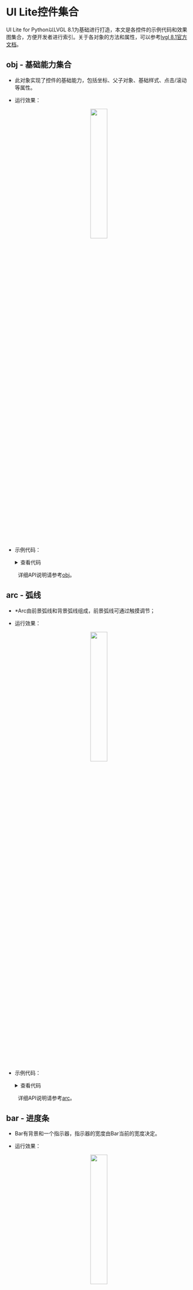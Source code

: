 # UI Lite控件集合

UI Lite for Python以LVGL 8.1为基础进行打造，本文是各控件的示例代码和效果图集合，方便开发者进行索引。关于各对象的方法和属性，可以参考[lvgl 8.1官方文档](https://docs.lvgl.io/8.1/intro/index.html)。

## obj - 基础能力集合
* 此对象实现了控件的基础能力，包括坐标、父子对象、基础样式、点击/滚动等属性。

* 运行效果：
<div align="center">
<img src=https://hli.aliyuncs.com/haas-static/haasapi/Python/docs/zh-CN/images/HaaS_UI_Lite_basicobject.png width=30%/>
</div>

* 示例代码：
    <details>
    <summary> 查看代码</summary>

    ```python
    import lvgl as lv
    from display import LVGL as disp

    lv.init()              # lvgl组件初始化
    disp.init()            # 屏幕/触摸屏初始化等

    scr = lv.scr_act()

    # 创建基础控件对象，设置控件尺寸和控件摆放位置
    obj1 = lv.obj(scr)
    obj1.set_size(100, 50)
    obj1.align(lv.ALIGN.CENTER, -60, -30)

    # 创建一个阴影的样式
    style_shadow = lv.style_t()
    style_shadow.init()
    style_shadow.set_shadow_width(10)
    style_shadow.set_shadow_spread(5)
    style_shadow.set_shadow_color(lv.palette_main(lv.PALETTE.BLUE))

    # 创建基础控件，设置控件样式、尺寸和控件摆放位置
    obj2 = lv.obj(scr)
    obj2.add_style(style_shadow, 0)

    obj2.align(lv.ALIGN.CENTER, 60, 30)

    # 将控件显示在屏幕上
    lv.scr_load(scr)
    ```
    </details>

&emsp;&emsp;
详细API说明请参考[obj](https://docs.lvgl.io/8.1/widgets/obj.html#overview)。

## arc - 弧线
* *Arc由前景弧线和背景弧线组成，前景弧线可通过触摸调节；

* 运行效果：
<div align="center">
<img src=https://hli.aliyuncs.com/haas-static/haasapi/Python/docs/zh-CN/images/HaaS_UI_Lite_arc.png width=30%/>
</div>

* 示例代码：

    <details>
    <summary> 查看代码</summary>

    ```python
    import lvgl as lv
    from display import LVGL as disp

    lv.init()              # lvgl组件初始化
    disp.init()            # 屏幕/触摸屏初始化等

    scr = lv.scr_act()

    # 创建Arc对象，设置其末端的角度、尺寸及位置
    arc = lv.arc(scr)
    arc.set_end_angle(200)
    arc.set_size(150, 150)
    arc.center()

    # 将控件显示在屏幕上
    lv.scr_load(scr)
    ```
    </details>

&emsp;&emsp;
详细API说明请参考[arc](https://docs.lvgl.io/8.1/widgets/core/arc.html)。

## bar - 进度条
* Bar有背景和一个指示器，指示器的宽度由Bar当前的宽度决定。

* 运行效果：
<div align="center">
<img src=https://hli.aliyuncs.com/haas-static/haasapi/Python/docs/zh-CN/images/HaaS_UI_Lite_bar.png width=30%/>
</div>

* 示例代码：

    <details>
    <summary> 查看代码</summary>

    ```python
    import lvgl as lv
    from display import LVGL as disp

    lv.init()              # lvgl组件初始化
    disp.init()            # 屏幕/触摸屏初始化等

    scr = lv.scr_act()

    # 创建bar, 设置其大小、摆放位置和进度位置
    bar1 = lv.bar(scr)
    bar1.set_size(200, 20)
    bar1.center()
    bar1.set_value(70, lv.ANIM.OFF)

    # 将控件显示在屏幕上
    lv.scr_load(scr)

    ```
    </details>

&emsp;&emsp;
详细API说明请参考[bar](https://docs.lvgl.io/8.1/widgets/core/bar.html#overview)。

## btn - 按钮
* 按钮主要用于提交页面的内容，或者是确认某种操作。

* 运行效果：
<div align="center">
<img src=https://hli.aliyuncs.com/haas-static/haasapi/Python/docs/zh-CN/images/HaaS_UI_Lite_button.png width=30%/>
</div>

* 示例代码：

    <details>
    <summary> 查看代码</summary>

    ```python
    import lvgl as lv
    from display import LVGL as disp

    lv.init()              # lvgl组件初始化
    disp.init()            # 屏幕/触摸屏初始化等

    scr = lv.scr_act()

    def event_handler(evt):
        code = evt.get_code()

        if code == lv.EVENT.CLICKED:
                print("Clicked event seen")
        elif code == lv.EVENT.VALUE_CHANGED:
            print("Value changed seen")

    # 创建一个简单按钮
    btn1 = lv.btn(scr)

    # 设置按钮相关事件的callback，所有按下/松开灯事件都需要送到回调函数
    btn1.add_event_cb(event_handler,lv.EVENT.ALL, None)

    btn1.align(lv.ALIGN.CENTER,0,-40)
    label=lv.label(btn1)
    label.set_text("Button")

    # 创建一个状态开关按钮
    btn2 = lv.btn(scr)

    # 设置状态开关按钮相关事件的callback，所有按下/松开灯事件都需要送到回调函数
    btn2.add_event_cb(event_handler,lv.EVENT.ALL, None)
    #btn2.add_event_cb(event_handler,lv.EVENT.VALUE_CHANGED,None)

    btn2.align(lv.ALIGN.CENTER,0,40)
    btn2.add_flag(lv.obj.FLAG.CHECKABLE)
    btn2.set_height(lv.SIZE.CONTENT)

    label=lv.label(btn2)
    label.set_text("Toggle")
    label.center()

    # 将控件显示在屏幕上
    lv.scr_load(scr)

    ```
    </details>

&emsp;&emsp;
详细API说明请参考[btn](https://docs.lvgl.io/8.1/widgets/core/btn.html#overview)。

## btnmatrix - 组合按钮
* Button matrix控件是一种轻量级实现展示多个横竖排列Button的控件，比如计算器、电话拨号盘等。

* 运行效果：
<div align="center">
<img src=https://hli.aliyuncs.com/haas-static/haasapi/Python/docs/zh-CN/images/HaaS_UI_Lite_button_matrix.png width=30%/>
</div>

* 示例代码：

    <details>
    <summary> 查看代码</summary>

    ```python
    import lvgl as lv
    from display import LVGL as disp

    lv.init()              # lvgl组件初始化
    disp.init()            # 屏幕/触摸屏初始化等

    scr = lv.scr_act()

    # 回调处理函数
    def event_handler(evt):
        code = evt.get_code()
        obj  = evt.get_target()

        if code == lv.EVENT.VALUE_CHANGED :
            id = obj.get_selected_btn()
            txt = obj.get_btn_text(id)

            print("%s was pressed"%txt)

    btnm_map = ["1", "2", "3", "4", "5", "\n",
                "6", "7", "8", "9", "0", "\n",
                "Action1", "Action2", ""]

    # 创建组合按钮，设置按钮大小，按钮上要显示的文字及按钮属性、按钮动作回调函数等
    btnm1 = lv.btnmatrix(scr)
    btnm1.set_map(btnm_map)
    btnm1.set_btn_width(10, 2)        # Make "Action1" twice as wide as "Action2"
    btnm1.set_btn_ctrl(10, lv.btnmatrix.CTRL.CHECKABLE)
    btnm1.set_btn_ctrl(11, lv.btnmatrix.CTRL.CHECKED)
    btnm1.align(lv.ALIGN.CENTER, 0, 0)
    btnm1.add_event_cb(event_handler, lv.EVENT.ALL, None)

    # 将控件显示在屏幕上
    lv.scr_load(scr)

    ```
    </details>

&emsp;&emsp;
详细API说明请参考[btnmatrix](https://docs.lvgl.io/8.1/widgets/core/btnmatrix.html)。

##  canvas - 画布
* 可以在画布控件上面画圆、方块、线、写字、贴图等，并且可以做旋转、放大、缩小等效果；

* 运行效果：
<div align="center">
<img src=https://hli.aliyuncs.com/haas-static/haasapi/Python/docs/zh-CN/images/HaaS_UI_Lite_canvas.png width=30%/>
</div>

* 示例代码：

    <details>
    <summary> 查看代码</summary>

    ```python
    import lvgl as lv
    from display import LVGL as disp

    lv.init()              # lvgl组件初始化
    disp.init()            # 屏幕/触摸屏初始化等

    scr = lv.scr_act()

    _CANVAS_WIDTH = 200
    _CANVAS_HEIGHT = 150
    LV_IMG_ZOOM_NONE = 256

    rect_dsc = lv.draw_rect_dsc_t()
    rect_dsc.init()
    rect_dsc.radius = 10
    rect_dsc.bg_opa = lv.OPA.COVER
    rect_dsc.bg_grad.dir = lv.GRAD_DIR.HOR
    rect_dsc.bg_grad.stops[0].color = lv.palette_main(lv.PALETTE.RED)
    rect_dsc.bg_grad.stops[1].color = lv.palette_main(lv.PALETTE.BLUE)
    rect_dsc.border_width = 2
    rect_dsc.border_opa = lv.OPA._90
    rect_dsc.border_color = lv.color_white()
    rect_dsc.shadow_width = 5
    rect_dsc.shadow_ofs_x = 5
    rect_dsc.shadow_ofs_y = 5

    label_dsc = lv.draw_label_dsc_t()
    label_dsc.init()
    label_dsc.color = lv.palette_main(lv.PALETTE.YELLOW)

    cbuf = bytearray(_CANVAS_WIDTH * _CANVAS_HEIGHT * 4)

    canvas = lv.canvas(scr)
    canvas.set_buffer(cbuf, _CANVAS_WIDTH, _CANVAS_HEIGHT, lv.img.CF.TRUE_COLOR)
    canvas.center()
    canvas.fill_bg(lv.palette_lighten(lv.PALETTE.GREY, 3), lv.OPA.COVER)

    canvas.draw_rect(70, 60, 100, 70, rect_dsc)
    canvas.draw_text(40, 20, 100, label_dsc, "Some text on text canvas")

    # Test the rotation. It requires another buffer where the original image is stored.
    # So copy the current image to buffer and rotate it to the canvas

    img = lv.img_dsc_t()
    img.data = cbuf[:]
    img.header.cf = lv.img.CF.TRUE_COLOR
    img.header.w = _CANVAS_WIDTH
    img.header.h = _CANVAS_HEIGHT

    canvas.fill_bg(lv.palette_lighten(lv.PALETTE.GREY, 3), lv.OPA.COVER)
    canvas.transform(img, 30, LV_IMG_ZOOM_NONE, 0, 0, _CANVAS_WIDTH // 2, _CANVAS_HEIGHT // 2, True)

    # 将控件显示在屏幕上
    lv.scr_load(scr)
    ```
    </details>

&emsp;&emsp;
详细API说明请参考[canvas](https://docs.lvgl.io/8.1/widgets/core/canvas.html)。

## Checkbox - 复选框
* 复选框由“勾选框”和标签组成，复选框是最常用的选择类控件之一。

* 运行效果：
<div align="center">
<img src=https://hli.aliyuncs.com/haas-static/haasapi/Python/docs/zh-CN/images/HaaS_UI_Lite_checkbox.png width=30%/>
</div>

* 示例代码：

    <details>
    <summary> 查看代码</summary>

    ```python
    import lvgl as lv
    from display import LVGL as disp

    lv.init()              # lvgl组件初始化
    disp.init()            # 屏幕/触摸屏初始化等

    scr = lv.scr_act()

    # 复选框事件回调函数：获取用户的点击事件，并将点击事件打印出来
    def event_handler(e):
        code = e.get_code()
        obj = e.get_target()
        if code == lv.EVENT.VALUE_CHANGED:
            txt = obj.get_text()
            if obj.get_state() & lv.STATE.CHECKED:
                state = "Checked"
            else:
                state = "Unchecked"
            print(txt + ":" + state)

    # 设置画面布局样式
    scr.set_flex_flow(lv.FLEX_FLOW.COLUMN)
    scr.set_flex_align(lv.FLEX_ALIGN.CENTER, lv.FLEX_ALIGN.START, lv.FLEX_ALIGN.CENTER)

    # 创建复选框，并设定复选框名称、属性等信息并设置复选框相关动作回调函数
    cb = lv.checkbox(scr)
    cb.set_text("Apple")
    cb.add_event_cb(event_handler, lv.EVENT.ALL, None)

    cb = lv.checkbox(scr)
    cb.set_text("Banana")
    cb.add_state(lv.STATE.CHECKED)
    cb.add_event_cb(event_handler, lv.EVENT.ALL, None)

    cb = lv.checkbox(scr)
    cb.set_text("Lemon")
    cb.add_state(lv.STATE.DISABLED)
    cb.add_event_cb(event_handler, lv.EVENT.ALL, None)

    cb = lv.checkbox(scr)
    cb.add_state(lv.STATE.CHECKED | lv.STATE.DISABLED)
    cb.set_text("Melon")
    cb.add_event_cb(event_handler, lv.EVENT.ALL, None)

    # 更新画面布局
    cb.update_layout()

    # 将图像显示在屏幕上
    lv.scr_load(scr)

    ```
    </details>

&emsp;&emsp;
详细API说明请参考[checkbox](https://docs.lvgl.io/8.1/widgets/core/checkbox.html)。

## dropdown - 下拉列表
* 下拉列表允许用户从列表中选择一个值。

* 运行效果：
<div align="center">
<img src=https://hli.aliyuncs.com/haas-static/haasapi/Python/docs/zh-CN/images/HaaS_UI_Lite_dropdownlist.png width=30%/>
</div>

* 示例代码：

    <details>
    <summary> 查看代码</summary>

    ```python
    import lvgl as lv
    from display import LVGL as disp

    lv.init()              # lvgl组件初始化
    disp.init()            # 屏幕/触摸屏初始化等

    scr = lv.scr_act()

    # 下拉列表动作回调函数
    def event_handler(e):
        code = e.get_code()
        obj = e.get_target()
        if code == lv.EVENT.VALUE_CHANGED:
            option = " "*10 # should be large enough to store the option
            obj.get_selected_str(option, len(option))
            # .strip() removes trailing spaces
            print("Option: \"%s\"" % option.strip())

    # 创建下拉列表
    dd = lv.dropdown(lv.scr_act())

    # 设置下拉列表下拉选项
    dd.set_options("\n".join([
        "Apple",
        "Banana",
        "Orange",
        "Cherry",
        "Grape",
        "Raspberry",
        "Melon",
        "Orange",
        "Lemon",
        "Nuts"]))

    # 设置下拉选项的样式
    dd.align(lv.ALIGN.TOP_MID, 0, 20)

    # 设置下拉列表回调函数
    dd.add_event_cb(event_handler, lv.EVENT.ALL, None)

    # 将图像显示在屏幕上
    lv.scr_load(scr)

    ```
    </details>

&emsp;&emsp;
详细API说明请参考[dropdown](https://docs.lvgl.io/8.1/widgets/core/dropdown.html)。

## img - 图片
* 显示图片文件的基础控件，支持设置图片的透明、着色、修改大小、马赛克等。

* 运行效果：
<div align="center">
<img src=https://hli.aliyuncs.com/haas-static/haasapi/Python/docs/zh-CN/images/HaaS_UI_Lite_image.png width=30%/>
</div>

* 示例代码：<br>
本示例用到的名为img_cogwheel_argb的[图片链接](../../images/img_cogwheel_argb.png)：
    <details>
    <summary> 查看代码</summary>

    ```python
    import lvgl as lv
    from display import LVGL as disp

    lv.init()
    disp.init()

    # copy img_cogwheel_argb.png in the RESOURCE_ROOT
    RESOURCES_ROOT = "S:/data/pyamp/"

    img1 = lv.img(lv.scr_act())
    img1.set_src(RESOURCES_ROOT + "img_cogwheel_argb.png")
    img1.align(lv.ALIGN.CENTER, 0, -20)
    img1.set_size(200, 200)

    img2 = lv.img(lv.scr_act())
    img2.set_src(lv.SYMBOL.OK + "Accept")
    img2.align_to(img1, lv.ALIGN.OUT_BOTTOM_MID, 0, 20)
    ```
    </details>

&emsp;&emsp;
详细API说明请参考[img](https://docs.lvgl.io/8.1/widgets/core/img.html#overview)。

## label - 标签
* 标签是用于显示文字的基础控件

* 运行效果：
<div align="center">
<img src=https://hli.aliyuncs.com/haas-static/haasapi/Python/docs/zh-CN/images/HaaS_UI_Lite_label.png width=30%/>
</div>

* 示例代码：

    <details>
    <summary> 查看代码</summary>

    ```python
    import lvgl as lv
    from display import LVGL as disp

    lv.init()
    disp.init()

    #
    # Show line wrap, re-color, line align and text scrolling.
    #
    label1 = lv.label(lv.scr_act())
    label1.set_long_mode(lv.label.LONG.WRAP)      # Break the long lines*/
    label1.set_recolor(True)                      # Enable re-coloring by commands in the text
    label1.set_text("#0000ff Re-color# #ff00ff words# #ff0000 of a# label, align the lines to the center"
                                "and  wrap long text automatically.")
    label1.set_width(150)                         # Set smaller width to make the lines wrap
    label1.set_style_text_align(lv.ALIGN.CENTER, 0)
    label1.align(lv.ALIGN.CENTER, 0, -40)

    label2 = lv.label(lv.scr_act())
    label2.set_long_mode(lv.label.LONG.SCROLL_CIRCULAR) # Circular scroll
    label2.set_width(150)
    label2.set_text("It is a circularly scrolling text. ")
    label2.align(lv.ALIGN.CENTER, 0, 40)
    ```
    </details>

&emsp;&emsp;
详细API说明请参考[label](https://docs.lvgl.io/8.1/widgets/core/label.html)。

## line - 直线
* 在指定点之间绘制直线

* 运行效果：
<div align="center">
<img src=https://hli.aliyuncs.com/haas-static/haasapi/Python/docs/zh-CN/images/HaaS_UI_Lite_line.png width=30%/>
</div>

* 示例代码：

    <details>
    <summary> 查看代码</summary>

    ```python
    import lvgl as lv
    from display import LVGL as disp

    lv.init()
    disp.init()

    # Create an array for the points of the line
    line_points = [ {"x":5, "y":5}, 
                    {"x":70, "y":70}, 
                    {"x":120, "y":10}, 
                    {"x":180, "y":60}, 
                    {"x":240, "y":10}]

    # Create style
    style_line = lv.style_t()
    style_line.init()
    style_line.set_line_width(8)
    style_line.set_line_color(lv.palette_main(lv.PALETTE.BLUE))
    style_line.set_line_rounded(True)

    # Create a line and apply the new style
    line1 = lv.line(lv.scr_act())
    line1.set_points(line_points, 5)     # Set the points
    line1.add_style(style_line, 0)
    line1.center()
    ```
    </details>

&emsp;&emsp;
详细API说明请参考[line](https://docs.lvgl.io/8.1/widgets/core/line.html#)。

## roller - 滚动选择框
* 允许你通过滚动从列表中选择一个选项。

* 运行效果：
<div align="center">
<img src=https://hli.aliyuncs.com/haas-static/haasapi/Python/docs/zh-CN/images/HaaS_UI_Lite_roller.png width=30%/>
</div>

* 示例代码：

    <details>
    <summary> 查看代码</summary>

    ```python
    import lvgl as lv
    from display import LVGL as disp

    lv.init()
    disp.init()

    def event_handler(e):
        code = e.get_code()
        obj = e.get_target()
        if code == lv.EVENT.VALUE_CHANGED:
            option = " "*10
            obj.get_selected_str(option, len(option))
            print("Selected month: " + option.strip())

    #
    # An infinite roller with the name of the months
    #

    roller1 = lv.roller(lv.scr_act())
    roller1.set_options("\n".join([
        "January",
        "February",
        "March",
        "April",
        "May",
        "June",
        "July",
        "August",
        "September",
        "October",
        "November",
        "December"]),lv.roller.MODE.INFINITE)

    roller1.set_visible_row_count(4)
    roller1.center()
    roller1.add_event_cb(event_handler, lv.EVENT.ALL, None)
    ```
    </details>

&emsp;&emsp;
详细API说明请参考[roller](https://docs.lvgl.io/8.1/widgets/core/roller.html)。

## Slider - 滑块
* 滑块是一个带有指示器的条，可以通过拖动指示器设置滑块的数值；滑块可以是水平的，也可以是垂直的；

* 运行效果：
<div align="center">
<img src=https://hli.aliyuncs.com/haas-static/haasapi/Python/docs/zh-CN/images/HaaS_UI_Lite_slider.png width=30%/>
</div>

* 示例代码：

    <details>
    <summary> 查看代码</summary>

    ```python
    import lvgl as lv
    from display import LVGL as disp

    lv.init()
    disp.init()

    # 
    # A default slider with a label displaying the current value
    #
    def slider_event_cb(e):

        slider = e.get_target()
        slider_label.set_text("{:d}%".format(slider.get_value()))
        slider_label.align_to(slider, lv.ALIGN.OUT_BOTTOM_MID, 0, 10)

    # Create a slider in the center of the display
    slider = lv.slider(lv.scr_act())
    slider.center()
    slider.add_event_cb(slider_event_cb, lv.EVENT.VALUE_CHANGED, None)

    # Create a label below the slider
    slider_label = lv.label(lv.scr_act())
    slider_label.set_text("0%")

    slider_label.align_to(slider, lv.ALIGN.OUT_BOTTOM_MID, 0, 10)
    ```
    </details>

&emsp;&emsp;
详细API说明请参考[slider](https://docs.lvgl.io/8.1/widgets/core/slider.html)。

## switch - 开关按钮
* 选择按钮的一种，只有打开或关闭两种状态。

* 运行效果：
<div align="center">
<img src=https://hli.aliyuncs.com/haas-static/haasapi/Python/docs/zh-CN/images/HaaS_UI_Lite_switch.png width=30%/>
</div>

* 示例代码：

    <details>
    <summary> 查看代码</summary>

    ```python
    import lvgl as lv
    from display import LVGL as disp

    lv.init()
    disp.init()

    def event_handler(e):
        code = e.get_code()
        obj = e.get_target()
        if code == lv.EVENT.VALUE_CHANGED:
            if obj.has_state(lv.STATE.CHECKED):
                print("State: on")
            else:
                print("State: off")

    lv.scr_act().set_flex_flow(lv.FLEX_FLOW.COLUMN)
    lv.scr_act().set_flex_align(lv.FLEX_ALIGN.CENTER, lv.FLEX_ALIGN.CENTER, lv.FLEX_ALIGN.CENTER)

    sw = lv.switch(lv.scr_act())
    sw.add_event_cb(event_handler,lv.EVENT.ALL, None)

    sw = lv.switch(lv.scr_act())
    sw.add_state(lv.STATE.CHECKED)
    sw.add_event_cb(event_handler, lv.EVENT.ALL, None)

    sw = lv.switch(lv.scr_act())
    sw.add_state(lv.STATE.DISABLED)
    sw.add_event_cb(event_handler, lv.EVENT.ALL, None)

    sw = lv.switch(lv.scr_act())
    sw.add_state(lv.STATE.CHECKED | lv.STATE.DISABLED)
    sw.add_event_cb(event_handler, lv.EVENT.ALL, None)
    ```
    </details>

&emsp;&emsp;
详细API说明请参考[switch](https://docs.lvgl.io/8.1/widgets/core/switch.html)。

## table - 表格
* table由包含文本的行、列和单元格构建；表格是一个可编辑的对象，允许选择带可编辑的单元格。

* 运行效果：
<div align="center">
<img src=https://hli.aliyuncs.com/haas-static/haasapi/Python/docs/zh-CN/images/HaaS_UI_Lite_table.png width=30%/>
</div>

* 示例代码：

    <details>
    <summary> 查看代码</summary>

    ```python
    import lvgl as lv
    from display import LVGL as disp

    lv.init()
    disp.init()

    def draw_part_event_cb(e):
        obj = e.get_target()
        dsc = lv.obj_draw_part_dsc_t.__cast__(e.get_param())
        # If the cells are drawn../
        if dsc.part == lv.PART.ITEMS:
            row = dsc.id //  obj.get_col_cnt()
            col = dsc.id - row * obj.get_col_cnt()

            # Make the texts in the first cell center aligned
            if row == 0:
                dsc.label_dsc.align = lv.TEXT_ALIGN.CENTER
                dsc.rect_dsc.bg_color = lv.palette_main(lv.PALETTE.BLUE).color_mix(dsc.rect_dsc.bg_color, lv.OPA._20)
                dsc.rect_dsc.bg_opa = lv.OPA.COVER

            # In the first column align the texts to the right
            elif col == 0:
                dsc.label_dsc.flag = lv.TEXT_ALIGN.RIGHT

            # Make every 2nd row grayish
            if row != 0 and (row % 2) == 0:
                dsc.rect_dsc.bg_color = lv.palette_main(lv.PALETTE.GREY).color_mix(dsc.rect_dsc.bg_color, lv.OPA._10)
                dsc.rect_dsc.bg_opa = lv.OPA.COVER

    table = lv.table(lv.scr_act())

    # Fill the first column
    table.set_cell_value(0, 0, "Name")
    table.set_cell_value(1, 0, "Apple")
    table.set_cell_value(2, 0, "Banana")
    table.set_cell_value(3, 0, "Lemon")
    table.set_cell_value(4, 0, "Grape")
    table.set_cell_value(5, 0, "Melon")
    table.set_cell_value(6, 0, "Peach")
    table.set_cell_value(7, 0, "Nuts")

    # Fill the second column
    table.set_cell_value(0, 1, "Price")
    table.set_cell_value(1, 1, "$7")
    table.set_cell_value(2, 1, "$4")
    table.set_cell_value(3, 1, "$6")
    table.set_cell_value(4, 1, "$2")
    table.set_cell_value(5, 1, "$5")
    table.set_cell_value(6, 1, "$1")
    table.set_cell_value(7, 1, "$9")

    # Set a smaller height to the table. It'll make it scrollable
    table.set_height(200)
    table.center()

    # Add an event callback to apply some custom drawing
    table.add_event_cb(draw_part_event_cb, lv.EVENT.DRAW_PART_BEGIN, None)
    ```
    </details>

&emsp;&emsp;
详细API说明请参考[table](https://docs.lvgl.io/8.1/widgets/core/table.html)。

## textarea - 文本框
* 文本框是带有标签和光标的基础对象，文本过长时，可以滚动文本区域，支持单行模式和密码模式。

* 运行效果：
<div align="center">
<img src=https://hli.aliyuncs.com/haas-static/haasapi/Python/docs/zh-CN/images/HaaS_UI_Lite_text_area.png width=30%/>
</div>

* 示例代码：

    <details>
    <summary> 查看代码</summary>

    ```python
    import lvgl as lv
    from display import LVGL as disp

    lv.init()
    disp.init()

    def textarea_event_handler(e, ta):
        print("Enter was pressed. The current text is: " + ta.get_text())

    def btnm_event_handler(e, ta):
        obj = e.get_target()
        txt = obj.get_btn_text(obj.get_selected_btn())
        if txt == lv.SYMBOL.BACKSPACE:
            ta.del_char()
        elif txt == lv.SYMBOL.NEW_LINE:
            lv.event_send(ta, lv.EVENT.READY, None)
        elif txt:
            ta.add_text(txt)

    ta = lv.textarea(lv.scr_act())
    ta.set_one_line(True)
    ta.align(lv.ALIGN.TOP_MID, 0, 10)
    ta.add_event_cb(lambda e: textarea_event_handler(e, ta), lv.EVENT.READY, None)
    ta.add_state(lv.STATE.FOCUSED)   # To be sure the cursor is visible

    btnm_map = ["1", "2", "3", "\n",
                "4", "5", "6", "\n",
                "7", "8", "9", "\n",
                lv.SYMBOL.BACKSPACE, "0", lv.SYMBOL.NEW_LINE, ""]

    btnm = lv.btnmatrix(lv.scr_act())
    btnm.set_size(200, 150)
    btnm.align(lv.ALIGN.BOTTOM_MID, 0, -10)
    btnm.add_event_cb(lambda e: btnm_event_handler(e, ta), lv.EVENT.VALUE_CHANGED, None)
    btnm.clear_flag(lv.obj.FLAG.CLICK_FOCUSABLE)    # To keep the text area focused on button clicks
    btnm.set_map(btnm_map)
    ```
    </details>

&emsp;&emsp;
详细API说明请参考[textarea](https://docs.lvgl.io/8.1/widgets/core/textarea.html)。

## calendar - 日历控件
* 显示日历并获取用户选择的日期

* 运行效果：
<div align="center">
<img src=https://hli.aliyuncs.com/haas-static/haasapi/Python/docs/zh-CN/images/HaaS_UI_Lite_calender.png width=30%/>
</div>

* 示例代码：

    <details>
    <summary> 查看代码</summary>

    ```python
    import lvgl as lv
    from display import LVGL as disp

    lv.init()
    disp.init()

    def event_handler(evt):
        code = evt.get_code()

        if code == lv.EVENT.VALUE_CHANGED:
            source = evt.get_current_target()
            date = lv.calendar_date_t()
            if source.get_pressed_date(date) == lv.RES.OK:        
                calendar.set_today_date(date.year, date.month, date.day)
                print("Clicked date: %02d.%02d.%02d"%(date.day, date.month, date.year))

    calendar = lv.calendar(lv.scr_act())
    calendar.set_size(200, 200)
    calendar.align(lv.ALIGN.CENTER, 0, 20)
    calendar.add_event_cb(event_handler, lv.EVENT.ALL, None)

    calendar.set_today_date(2021, 02, 23)
    calendar.set_showed_date(2021, 02)

    # Highlight a few days
    highlighted_days=[
        lv.calendar_date_t({'year':2021, 'month':2, 'day':6}),
        lv.calendar_date_t({'year':2021, 'month':2, 'day':11}),
        lv.calendar_date_t({'year':2021, 'month':2, 'day':22})
    ]

    calendar.set_highlighted_dates(highlighted_days, len(highlighted_days))

    lv.calendar_header_dropdown(calendar)
    ```
    </details>

&emsp;&emsp;
详细API说明请参考[calender](https://docs.lvgl.io/8.1/widgets/extra/calendar.html)。

## chart - 图表
* Chart是数据可视化的基本对象，支持折线图和条形图。

* 折线图运行效果：
<div align="center">
<img src=https://hli.aliyuncs.com/haas-static/haasapi/Python/docs/zh-CN/images/HaaS_UI_Lite_chart.png width=30%/>
</div>

* 折线图示例代码：

    <details>
    <summary> 查看代码</summary>

    ```python
    import lvgl as lv
    from display import LVGL as disp

    lv.init()
    disp.init()

    # Create a chart
    chart = lv.chart(lv.scr_act())
    chart.set_size(200, 150)
    chart.center()
    chart.set_type(lv.chart.TYPE.LINE)   # Show lines and points too

    # Add two data series
    ser1 = chart.add_series(lv.palette_main(lv.PALETTE.RED), lv.chart.AXIS.PRIMARY_Y)
    ser2 = chart.add_series(lv.palette_main(lv.PALETTE.GREEN), lv.chart.AXIS.SECONDARY_Y)
    print(ser2)
    # Set next points on ser1
    chart.set_next_value(ser1,10)
    chart.set_next_value(ser1,10)
    chart.set_next_value(ser1,10)
    chart.set_next_value(ser1,10)
    chart.set_next_value(ser1,10)
    chart.set_next_value(ser1,10)
    chart.set_next_value(ser1,10)
    chart.set_next_value(ser1,30)
    chart.set_next_value(ser1,70)
    chart.set_next_value(ser1,90)

    # Directly set points on 'ser2'
    ser2.y_points = [90, 70, 65, 65, 65, 65, 65, 65, 65, 65]
    chart.refresh()      #  Required after direct set
    ```
    </details>

* 条形图运行效果：
<div align="center">
<img src=https://hli.aliyuncs.com/haas-static/haasapi/Python/docs/zh-CN/images/HaaS_UI_Lite_chart1.png width=30%/>
</div>

* 条形图示例代码：

    <details>
    <summary> 查看代码</summary>

    ```python
    import lvgl as lv
    from display import LVGL as disp

    lv.init()
    disp.init()

    def draw_event_cb(e):

        dsc = lv.obj_draw_part_dsc_t.__cast__(e.get_param())
        if dsc.part == lv.PART.TICKS and dsc.id == lv.chart.AXIS.PRIMARY_X: 
            month = ["Jan", "Febr", "March", "Apr", "May", "Jun", "July", "Aug", "Sept", "Oct", "Nov", "Dec"]
            # dsc.text is defined char text[16], I must therefore convert the Python string to a byte_array
            dsc.text = bytes(month[dsc.value],"ascii") 
    #
    # Add ticks and labels to the axis and demonstrate scrolling
    #

    # Create a chart
    chart = lv.chart(lv.scr_act())
    chart.set_size(200, 150)
    chart.center()
    chart.set_type(lv.chart.TYPE.BAR)
    chart.set_range(lv.chart.AXIS.PRIMARY_Y, 0, 100)
    chart.set_range(lv.chart.AXIS.SECONDARY_Y, 0, 400)
    chart.set_point_count(12)
    chart.add_event_cb(draw_event_cb, lv.EVENT.DRAW_PART_BEGIN, None)

    # Add ticks and label to every axis
    chart.set_axis_tick(lv.chart.AXIS.PRIMARY_X, 10, 5, 12, 3, True, 40)
    chart.set_axis_tick(lv.chart.AXIS.PRIMARY_Y, 10, 5, 6, 2, True, 50)
    chart.set_axis_tick(lv.chart.AXIS.SECONDARY_Y, 10, 5, 3, 4,True, 50)

    # Zoom in a little in X
    chart.set_zoom_x(800)

    # Add two data series
    ser1 = lv.chart.add_series(chart, lv.palette_lighten(lv.PALETTE.GREEN, 2), lv.chart.AXIS.PRIMARY_Y)
    ser2 = lv.chart.add_series(chart, lv.palette_darken(lv.PALETTE.GREEN, 2), lv.chart.AXIS.SECONDARY_Y)

    # Set the next points on 'ser1'
    chart.set_next_value(ser1, 31)
    chart.set_next_value(ser1, 66)
    chart.set_next_value(ser1, 10)
    chart.set_next_value(ser1, 89)
    chart.set_next_value(ser1, 63)
    chart.set_next_value(ser1, 56)
    chart.set_next_value(ser1, 32)
    chart.set_next_value(ser1, 35)
    chart.set_next_value(ser1, 57)
    chart.set_next_value(ser1, 85)
    chart.set_next_value(ser1, 22)
    chart.set_next_value(ser1, 58)

    # Directly set points on 'ser2'
    ser2.y_points = [92,71,61,15,21,35,35,58,31,53,33,73]

    chart.refresh()  # Required after direct set
    ```
    </details>

&emsp;&emsp;
详细API说明请参考[chart](https://docs.lvgl.io/8.1/widgets/extra/chart.html)。

## colorwheel - 颜色选择器
* 允许用户选择颜色。

* 运行效果：
<div align="center">
<img src=https://hli.aliyuncs.com/haas-static/haasapi/Python/docs/zh-CN/images/HaaS_UI_Lite_colorwheel.png width=30%/>
</div>

* 示例代码：

    <details>
    <summary> 查看代码</summary>

    ```python
    import lvgl as lv
    from display import LVGL as disp

    lv.init()
    disp.init()

    cw = lv.colorwheel(lv.scr_act(), True)
    cw.set_size(200, 200)
    cw.center()
    ```
    </details>

&emsp;&emsp;
详细API说明请参考[colorwheel](https://docs.lvgl.io/8.1/widgets/extra/colorwheel.html)。

## imgbtn - 图片按钮
* Image button和Button非常相似，它在每个状态下显示用户自定义的图片，而不是绘制矩形；可以设置左、右和中心的图片，中心的图片将重复绘制以匹配对象的宽度。

* 运行效果：
<div align="center">
<img src=https://hli.aliyuncs.com/haas-static/haasapi/Python/docs/zh-CN/images/HaaS_UI_Lite_image_button.png width=30%/>
</div>

* 示例代码：<br>
示例代码中使用到的三张图片链接：[imgbtn_left](../../images/imgbtn_left.png)、[imgbtn_mid](../../images/imgbtn_mid.png)、[imgbtn_right](../../images/imgbtn_right.png)。<br>
    <details>
    <summary> 查看代码</summary>

    ```python
    import lvgl as lv
    from display import LVGL as disp

    lv.init()
    disp.init()
    RESOURCES_ROOT = "S:/data/pyamp/"

    # Create a transition animation on width transformation and recolor.
    tr_prop = [lv.STYLE.TRANSFORM_WIDTH, lv.STYLE.IMG_RECOLOR_OPA, 0]
    tr = lv.style_transition_dsc_t()
    tr.init(tr_prop, lv.anim_t.path_linear, 200, 0, None)

    style_def = lv.style_t()
    style_def.init()
    style_def.set_text_color(lv.color_white())
    style_def.set_transition(tr)

    # Darken the button when pressed and make it wider
    style_pr = lv.style_t()
    style_pr.init()
    style_pr.set_img_recolor_opa(lv.OPA._30)
    style_pr.set_img_recolor(lv.color_black())
    style_pr.set_transform_width(20)

    # Create an image button
    #
    # make sure that the image in the specify path
    # 
    imgbtn1 = lv.imgbtn(lv.scr_act())
    imgbtn1.set_src(lv.imgbtn.STATE.RELEASED,
                    RESOURCES_ROOT + "imgbtn_left.png",
                    RESOURCES_ROOT + "imgbtn_mid.png",
                    RESOURCES_ROOT + "imgbtn_right.png")
    imgbtn1.add_style(style_def, 0)
    imgbtn1.add_style(style_pr, lv.STATE.PRESSED)

    imgbtn1.align(lv.ALIGN.CENTER, 0, 0)

    # Create a label on the image button
    label = lv.label(imgbtn1)
    label.set_text("Button")
    label.align(lv.ALIGN.CENTER, 0, -4)
    ```
    </details>

&emsp;&emsp;
详细API说明请参考[imgbtn](https://docs.lvgl.io/8.1/widgets/extra/imgbtn.html#overview)。

## keyboard - 软键盘
* 显示键盘并获取用户点击的键值

* 运行效果：
<div align="center">
<img src=https://hli.aliyuncs.com/haas-static/haasapi/Python/docs/zh-CN/images/HaaS_UI_Lite_keyboard.png width=30%/>
</div>

* 示例代码：

    <details>
    <summary> 查看代码</summary>

    ```python
    import lvgl as lv
    from display import LVGL as disp

    lv.init()
    disp.init()

    def ta_event_cb(e,kb):
        code = e.get_code()
        ta = e.get_target()
        if code == lv.EVENT.FOCUSED:
            kb.set_textarea(ta)
            kb.clear_flag(lv.obj.FLAG.HIDDEN)

        if code == lv.EVENT.DEFOCUSED:
            kb.set_textarea(None)
            kb.add_flag(lv.obj.FLAG.HIDDEN)

    # Create a keyboard to use it with one of the text areas
    kb = lv.keyboard(lv.scr_act())

    # Create a text area. The keyboard will write here
    ta = lv.textarea(lv.scr_act())
    ta.set_width(200)
    ta.align(lv.ALIGN.TOP_LEFT, 10, 10)
    ta.add_event_cb(lambda e: ta_event_cb(e,kb), lv.EVENT.ALL, None)
    ta.set_placeholder_text("Hello")

    ta = lv.textarea(lv.scr_act())
    ta.set_width(200)
    ta.align(lv.ALIGN.TOP_RIGHT, -10, 10)
    ta.add_event_cb(lambda e: ta_event_cb(e,kb), lv.EVENT.ALL, None)

    kb.set_textarea(ta)
    ```
    </details>

&emsp;&emsp;
详细API说明请参考[keyboard](https://docs.lvgl.io/8.1/widgets/extra/keyboard.html)。

## led - 发光体
* LED是矩形（或圆形）物体，其亮度可以调节。亮度越低，LED的颜色越暗。

* 运行效果：
<div align="center">
<img src=https://hli.aliyuncs.com/haas-static/haasapi/Python/docs/zh-CN/images/HaaS_UI_Lite_led.png width=30%/>
</div>

* 示例代码：

    <details>
    <summary> 查看代码</summary>

    ```python
    import lvgl as lv
    from display import LVGL as disp

    lv.init()
    disp.init()

    #
    # Create LED's with different brightness and color
    #

    # Create a LED and switch it OFF
    led1  = lv.led(lv.scr_act())
    led1.align(lv.ALIGN.CENTER, -80, 0)
    led1.off()

    # Copy the previous LED and set a brightness
    led2  = lv.led(lv.scr_act())
    led2.align(lv.ALIGN.CENTER, 0, 0)
    led2.set_brightness(150)
    led2.set_color(lv.palette_main(lv.PALETTE.RED))

    # Copy the previous LED and switch it ON
    led3  = lv.led(lv.scr_act())
    led3.align(lv.ALIGN.CENTER, 80, 0)
    led3.on()
    ```
    </details>

&emsp;&emsp;
详细API说明请参考[led](https://docs.lvgl.io/8.1/widgets/extra/led.html)。

## list - 列表
* List基本上是一个垂直布局的矩形，可添加按钮和文本。

* 运行效果：
<div align="center">
<img src=https://hli.aliyuncs.com/haas-static/haasapi/Python/docs/zh-CN/images/HaaS_UI_Lite_list.png width=30%/>
</div>

* 示例代码：

    <details>
    <summary> 查看代码</summary>

    ```python
    import lvgl as lv
    from display import LVGL as disp

    lv.init()
    disp.init()

    def event_handler(e):
        code = e.get_code()
        obj = e.get_target()
        if code == lv.EVENT.CLICKED:
                print("Clicked: list1." + list1.get_btn_text(obj))

    # Create a list
    list1 = lv.list(lv.scr_act())
    list1.set_size(180, 220)
    list1.center()

    # Add buttons to the list
    list1.add_text("File")
    btn_new = list1.add_btn(lv.SYMBOL.FILE, "New")
    btn_new.add_event_cb(event_handler,lv.EVENT.ALL, None)
    btn_open = list1.add_btn(lv.SYMBOL.DIRECTORY, "Open")
    btn_open.add_event_cb(event_handler,lv.EVENT.ALL, None)
    btn_save = list1.add_btn(lv.SYMBOL.SAVE, "Save")
    btn_save.add_event_cb(event_handler,lv.EVENT.ALL, None)
    btn_delete = list1.add_btn(lv.SYMBOL.CLOSE, "Delete")
    btn_delete.add_event_cb(event_handler,lv.EVENT.ALL, None)
    btn_edit = list1.add_btn(lv.SYMBOL.EDIT, "Edit")
    btn_edit.add_event_cb(event_handler,lv.EVENT.ALL, None)

    list1.add_text("Connectivity")
    btn_bluetooth = list1.add_btn(lv.SYMBOL.BLUETOOTH, "Bluetooth")
    btn_bluetooth.add_event_cb(event_handler,lv.EVENT.ALL, None)
    btn_navig = list1.add_btn(lv.SYMBOL.GPS, "Navigation")
    btn_navig.add_event_cb(event_handler,lv.EVENT.ALL, None)
    btn_USB = list1.add_btn(lv.SYMBOL.USB, "USB")
    btn_USB.add_event_cb(event_handler,lv.EVENT.ALL, None)
    btn_battery = list1.add_btn(lv.SYMBOL.BATTERY_FULL, "Battery")
    btn_battery.add_event_cb(event_handler,lv.EVENT.ALL, None)

    list1.add_text("Exit")
    btn_apply = list1.add_btn(lv.SYMBOL.OK, "Apply")
    btn_apply.add_event_cb(event_handler,lv.EVENT.ALL, None)
    btn_close = list1.add_btn(lv.SYMBOL.CLOSE, "Close")
    btn_close.add_event_cb(event_handler,lv.EVENT.ALL, None)
    ```
    </details>

&emsp;&emsp;
详细API说明请参考[list](https://docs.lvgl.io/8.1/widgets/extra/list.html)。

## meter - 表盘
* Meter可以灵活的显示可视化数据，可显示圆弧、指针、刻度线和标签。

* 运行效果：
<div align="center">
<img src=https://hli.aliyuncs.com/haas-static/haasapi/Python/docs/zh-CN/images/HaaS_UI_Lite_meter.png width=30%/>
</div>

* 示例代码：

    <details>
    <summary> 查看代码</summary>

    ```python
    import lvgl as lv
    from display import LVGL as disp

    lv.init()
    disp.init()

    def set_value(indic, v):
        meter.set_indicator_value(indic, v)

    #
    # A simple meter
    #
    meter = lv.meter(lv.scr_act())
    meter.center()
    meter.set_size(200, 200)

    # Add a scale first
    scale = meter.add_scale()
    meter.set_scale_ticks(scale, 51, 2, 10, lv.palette_main(lv.PALETTE.GREY))
    meter.set_scale_major_ticks(scale, 10, 4, 15, lv.color_black(), 10)

    indic = lv.meter_indicator_t()

    # Add a blue arc to the start
    indic = meter.add_arc(scale, 3, lv.palette_main(lv.PALETTE.BLUE), 0)
    meter.set_indicator_start_value(indic, 0)
    meter.set_indicator_end_value(indic, 20)

    # Make the tick lines blue at the start of the scale
    indic = meter.add_scale_lines(scale, lv.palette_main(lv.PALETTE.BLUE), lv.palette_main(lv.PALETTE.BLUE), False, 0)
    meter.set_indicator_start_value(indic, 0)
    meter.set_indicator_end_value(indic, 20)

    # Add a red arc to the end
    indic = meter.add_arc(scale, 3, lv.palette_main(lv.PALETTE.RED), 0)
    meter.set_indicator_start_value(indic, 80)
    meter.set_indicator_end_value(indic, 100)

    # Make the tick lines red at the end of the scale
    indic = meter.add_scale_lines(scale, lv.palette_main(lv.PALETTE.RED), lv.palette_main(lv.PALETTE.RED), False, 0)
    meter.set_indicator_start_value(indic, 80)
    meter.set_indicator_end_value(indic, 100)

    # Add a needle line indicator
    indic = meter.add_needle_line(scale, 4, lv.palette_main(lv.PALETTE.GREY), -10)

    # Create an animation to set the value
    a = lv.anim_t()
    a.init()
    a.set_var(indic)
    a.set_values(0, 100)
    a.set_time(2000)
    a.set_repeat_delay(100)
    a.set_playback_time(500)
    a.set_playback_delay(100)
    a.set_repeat_count(lv.ANIM_REPEAT.INFINITE)
    a.set_custom_exec_cb(lambda a,val: set_value(indic,val))
    lv.anim_t.start(a)
    ```
    </details>

&emsp;&emsp;
详细API说明请参考[meter](https://docs.lvgl.io/8.1/widgets/extra/meter.html)。

## msgbox - 弹窗
* Message Box是弹出窗口，由背景容器、标题、可选关闭按钮、文本和可选按钮构建；可以是模态或非模态。

* 运行效果：
<div align="center">
<img src=https://hli.aliyuncs.com/haas-static/haasapi/Python/docs/zh-CN/images/HaaS_UI_Lite_message_box.png width=30%/>
</div>

* 示例代码：

    <details>
    <summary> 查看代码</summary>

    ```python
    import lvgl as lv
    from display import LVGL as disp

    lv.init()
    disp.init()

    def event_cb(e):
        mbox = e.get_current_target()
        print("Button %s clicked" % mbox.get_active_btn_text())

    btns = ["Apply", "Close", ""]

    mbox1 = lv.msgbox(lv.scr_act(), "Hello", "This is a message box with two buttons.", btns, True)
    mbox1.add_event_cb(event_cb, lv.EVENT.VALUE_CHANGED, None)
    mbox1.center()
    ```
    </details>

&emsp;&emsp;
详细API说明请参考[msgbox](https://docs.lvgl.io/8.1/widgets/extra/msgbox.html)。

## spans - 富文本
* Span用于显示富文本对象。可以讲不同字体、颜色和大小的文本样式呈现到Span中。

* 运行效果：
<div align="center">
<img src=https://hli.aliyuncs.com/haas-static/haasapi/Python/docs/zh-CN/images/HaaS_UI_Lite_span.png width=30%/>
</div>

* 示例代码：

    <details>
    <summary> 查看代码</summary>

    ```python
    import lvgl as lv
    from display import LVGL as disp

    lv.init()
    disp.init()

    #
    # Create span
    #
    style = lv.style_t()
    style.init()
    style.set_border_width(1)
    style.set_border_color(lv.palette_main(lv.PALETTE.ORANGE))
    style.set_pad_all(2)

    spans = lv.spangroup(lv.scr_act())
    spans.set_width(300)
    spans.set_height(300)
    spans.center()
    spans.add_style(style, 0)

    spans.set_align(lv.TEXT_ALIGN.LEFT)
    spans.set_overflow(lv.SPAN_OVERFLOW.CLIP)
    spans.set_indent(20)
    spans.set_mode(lv.SPAN_MODE.BREAK)

    span = spans.new_span()
    span.set_text("china is a beautiful country.")
    span.style.set_text_color(lv.palette_main(lv.PALETTE.RED))
    span.style.set_text_decor(lv.TEXT_DECOR.STRIKETHROUGH | lv.TEXT_DECOR.UNDERLINE)
    span.style.set_text_opa(lv.OPA._30)

    span = spans.new_span()
    span.set_text_static("good good study, day day up.")
    #if LV_FONT_MONTSERRAT_24
    #    lv_style_set_text_font(&span->style,  &lv_font_montserrat_24);
    #endif
    span.style.set_text_color(lv.palette_main(lv.PALETTE.GREEN))

    span = spans.new_span()
    span.set_text_static("LVGL is an open-source graphics library.")
    span.style.set_text_color(lv.palette_main(lv.PALETTE.BLUE))

    span = spans.new_span()
    span.set_text_static("the boy no name.")
    span.style.set_text_color(lv.palette_main(lv.PALETTE.GREEN))
    #if LV_FONT_MONTSERRAT_20
    #    lv_style_set_text_font(&span->style, &lv_font_montserrat_20);
    #endif
    span.style.set_text_decor(lv.TEXT_DECOR.UNDERLINE)

    span = spans.new_span()
    span.set_text("I have a dream that hope to come true.")

    spans.refr_mode()
    ```
    </details>

&emsp;&emsp;
详细API说明请参考[spans](https://docs.lvgl.io/8.1/widgets/extra/span.html#)。

## spinbox - 文本数字
* Spinbox包含一个文本数字，可以通过键或API函数增加或减少。

* 运行效果：
<div align="center">
<img src=https://hli.aliyuncs.com/haas-static/haasapi/Python/docs/zh-CN/images/HaaS_UI_Lite_spinbox.png width=30%/>
</div>

* 示例代码：

    <details>
    <summary> 查看代码</summary>

    ```python
    import lvgl as lv
    from display import LVGL as disp

    lv.init()
    disp.init()

    def increment_event_cb(e):
        code = e.get_code()
        if code == lv.EVENT.SHORT_CLICKED or code  == lv.EVENT.LONG_PRESSED_REPEAT:
            spinbox.increment()

    def decrement_event_cb(e):
        code = e.get_code()
        if code == lv.EVENT.SHORT_CLICKED or code == lv.EVENT.LONG_PRESSED_REPEAT:
            spinbox.decrement()

    spinbox = lv.spinbox(lv.scr_act())
    spinbox.set_range(-1000, 25000)
    spinbox.set_digit_format(5, 2)
    spinbox.step_prev()
    spinbox.set_width(100)
    spinbox.center()

    h = spinbox.get_height()

    btn = lv.btn(lv.scr_act())
    btn.set_size(h, h)
    btn.align_to(spinbox, lv.ALIGN.OUT_RIGHT_MID, 5, 0)
    btn.set_style_bg_img_src(lv.SYMBOL.PLUS, 0)
    btn.add_event_cb(increment_event_cb, lv.EVENT.ALL,  None)

    btn = lv.btn(lv.scr_act())
    btn.set_size(h, h)
    btn.align_to(spinbox, lv.ALIGN.OUT_LEFT_MID, -5, 0)
    btn.set_style_bg_img_src(lv.SYMBOL.MINUS, 0)
    btn.add_event_cb(decrement_event_cb, lv.EVENT.ALL, None)
    ```
    </details>

&emsp;&emsp;
详细API说明请参考[spinbox](https://docs.lvgl.io/8.1/widgets/extra/spinbox.html#)。

## spinner - 旋转弧
* Spinner是环上的旋转弧。

* 运行效果：
<div align="center">
<img src=https://hli.aliyuncs.com/haas-static/haasapi/Python/docs/zh-CN/images/HaaS_UI_Lite_spinner.png width=30%/>
</div>

* 示例代码：

    <details>
    <summary> 查看代码</summary>

    ```python
    import lvgl as lv
    from display import LVGL as disp

    lv.init()
    disp.init()

    # Create a spinner
    spinner = lv.spinner(lv.scr_act(), 1000, 60)
    spinner.set_size(100, 100)
    spinner.center()
    ```
    </details>

&emsp;&emsp;
详细API说明请参考[spinner](https://docs.lvgl.io/8.1/widgets/extra/spinner.html)。

## tabview - 选项卡容器
* Tab view可用于组织选项卡中的内容，选项卡由其他控件组成。

* 运行效果：
<div align="center">
<img src=https://hli.aliyuncs.com/haas-static/haasapi/Python/docs/zh-CN/images/HaaS_UI_Lite_tabview.png width=30%/>
</div>

* 示例代码：

    <details>
    <summary> 查看代码</summary>

    ```python
    import lvgl as lv
    from display import LVGL as disp

    lv.init()
    disp.init()

    # Create a Tab view object
    tabview = lv.tabview(lv.scr_act(), lv.DIR.TOP, 50)

    # Add 3 tabs (the tabs are page (lv_page) and can be scrolled
    tab1 = tabview.add_tab("Tab 1")
    tab2 = tabview.add_tab("Tab 2")
    tab3 = tabview.add_tab("Tab 3")

    # Add content to the tabs
    label = lv.label(tab1)
    label.set_text("""This the first tab

    If the content
    of a tab
    becomes too
    longer
    than the
    container
    then it
    automatically
    becomes
    scrollable.

    Can you see it?""")

    label = lv.label(tab2)
    label.set_text("Second tab")

    label = lv.label(tab3)
    label.set_text("Third tab");

    label.scroll_to_view_recursive(lv.ANIM.ON)
    ```
    </details>

&emsp;&emsp;
详细API说明请参考[tableview](https://docs.lvgl.io/8.1/widgets/extra/tabview.html)。

## tileview - 网格容器
* Tile view是一个容器对象，其元素可以以网格形式排列，用户可以通过滑动在Tile之间切换，也可以禁止Tile在任何方向的滑动。

* 运行效果：
<div align="center">
<img src=https://hli.aliyuncs.com/haas-static/haasapi/Python/docs/zh-CN/images/HaaS_UI_Lite_tileview.png width=30%/>
</div>

* 示例代码：

    <details>
    <summary> 查看代码</summary>

    ```python
    import lvgl as lv
    from display import LVGL as disp

    lv.init()
    disp.init()

    #
    # Create a 2x2 tile view and allow scrolling only in an "L" shape.
    # Demonstrate scroll chaining with a long list that
    # scrolls the tile view when it can't be scrolled further.
    #
    tv = lv.tileview(lv.scr_act())

    # Tile1: just a label
    tile1 = tv.add_tile(0, 0, lv.DIR.BOTTOM)
    label = lv.label(tile1)
    label.set_text("Scroll down")
    label.center()

    # Tile2: a button
    tile2 = tv.add_tile(0, 1, lv.DIR.TOP | lv.DIR.RIGHT)

    btn = lv.btn(tile2)

    label = lv.label(btn)
    label.set_text("Scroll up or right")

    btn.set_size(lv.SIZE.CONTENT, lv.SIZE.CONTENT)
    btn.center()

    # Tile3: a list
    tile3 = tv.add_tile(1, 1, lv.DIR.LEFT)
    list = lv.list(tile3)
    list.set_size(lv.pct(100), lv.pct(100))

    list.add_btn(None, "One")
    list.add_btn(None, "Two")
    list.add_btn(None, "Three")
    list.add_btn(None, "Four")
    list.add_btn(None, "Five")
    list.add_btn(None, "Six")
    list.add_btn(None, "Seven")
    list.add_btn(None, "Eight")
    list.add_btn(None, "Nine")
    list.add_btn(None, "Ten")
    ```
    </details>

&emsp;&emsp;
详细API说明请参考[tileview](https://docs.lvgl.io/8.1/widgets/extra/tileview.html)。

## win - 窗口
* 窗口是由标题、按钮和内容区域构建的容器对象。

* 运行效果：
<div align="center">
<img src=https://hli.aliyuncs.com/haas-static/haasapi/Python/docs/zh-CN/images/HaaS_UI_Lite_window.png width=30%/>
</div>

* 示例代码：

    <details>
    <summary> 查看代码</summary>

    ```python
    import lvgl as lv
    from display import LVGL as disp

    lv.init()
    disp.init()

    def event_handler(e):
        code = e.get_code()
        obj = e.get_target()
        if code == lv.EVENT.CLICKED:
            print("Button {:d} clicked".format(obj.get_child_id()))

    win = lv.win(lv.scr_act(), 60)
    btn1 = win.add_btn(lv.SYMBOL.LEFT, 40)
    btn1.add_event_cb(event_handler, lv.EVENT.ALL, None)
    win.add_title("A title")
    btn2=win.add_btn(lv.SYMBOL.RIGHT, 40)
    btn2.add_event_cb(event_handler, lv.EVENT.ALL, None)
    btn3 = win.add_btn(lv.SYMBOL.CLOSE, 60)
    btn3.add_event_cb(event_handler, lv.EVENT.ALL, None)

    cont = win.get_content()  # Content can be added here
    label = lv.label(cont)
    label.set_text("""This is
    a pretty
    long text
    to see how
    the window
    becomes
    scrollable.

    We need
    quite some text
    and we will 
    even put
    some more
    text to be
    sure it
    overflows.
    """)
    ```
    </details>

&emsp;&emsp;
详细API说明请参考[win](https://docs.lvgl.io/8.1/widgets/extra/win.html)。
